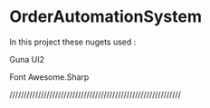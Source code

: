 # OrderAutomationSystem
In this project these nugets used :  

Guna UI2 

Font Awesome.Sharp

////////////////////////////////////////////////////////////

